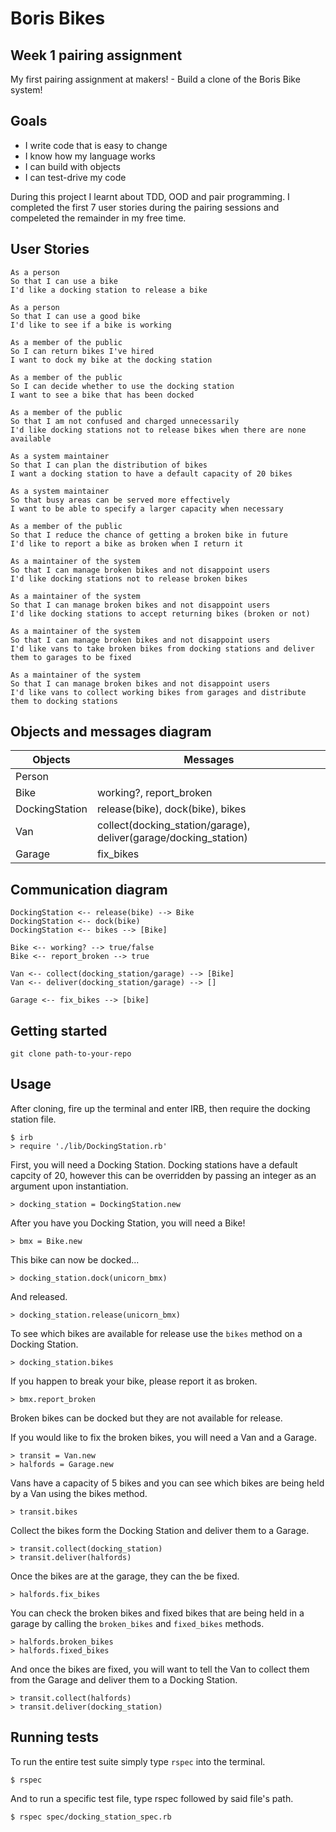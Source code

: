 # Boris Bikes

## Week 1 pairing assignment

My first pairing assignment at makers! - Build a clone of the Boris Bike system!

## Goals

* I write code that is easy to change
* I know how my language works
* I can build with objects
* I can test-drive my code

During this project I learnt about TDD, OOD and pair programming.
I completed the first 7 user stories during the pairing sessions and compeleted the remainder in my free time.

## User Stories

```console
As a person
So that I can use a bike
I'd like a docking station to release a bike

As a person
So that I can use a good bike
I'd like to see if a bike is working

As a member of the public
So I can return bikes I've hired
I want to dock my bike at the docking station

As a member of the public
So I can decide whether to use the docking station
I want to see a bike that has been docked

As a member of the public
So that I am not confused and charged unnecessarily
I'd like docking stations not to release bikes when there are none available

As a system maintainer
So that I can plan the distribution of bikes
I want a docking station to have a default capacity of 20 bikes

As a system maintainer
So that busy areas can be served more effectively
I want to be able to specify a larger capacity when necessary

As a member of the public
So that I reduce the chance of getting a broken bike in future
I'd like to report a bike as broken when I return it

As a maintainer of the system
So that I can manage broken bikes and not disappoint users
I'd like docking stations not to release broken bikes

As a maintainer of the system
So that I can manage broken bikes and not disappoint users
I'd like docking stations to accept returning bikes (broken or not)

As a maintainer of the system
So that I can manage broken bikes and not disappoint users
I'd like vans to take broken bikes from docking stations and deliver them to garages to be fixed

As a maintainer of the system
So that I can manage broken bikes and not disappoint users
I'd like vans to collect working bikes from garages and distribute them to docking stations
```

## Objects and messages diagram

Objects  | Messages
------------- | -------------
Person  |
Bike  | working?, report_broken
DockingStation | release(bike), dock(bike), bikes
Van | collect(docking_station/garage), deliver(garage/docking_station)
Garage | fix_bikes

## Communication diagram

```console
DockingStation <-- release(bike) --> Bike
DockingStation <-- dock(bike)
DockingStation <-- bikes --> [Bike]

Bike <-- working? --> true/false
Bike <-- report_broken --> true

Van <-- collect(docking_station/garage) --> [Bike]
Van <-- deliver(docking_station/garage) --> []

Garage <-- fix_bikes --> [bike]
```

## Getting started

`git clone path-to-your-repo`

## Usage

After cloning, fire up the terminal and enter IRB, then require the docking station file.

``` console
$ irb
> require './lib/DockingStation.rb'
```

First, you will need a Docking Station. Docking stations have a default capcity of 20, however this can be overridden by passing an integer as an argument upon instantiation.

``` console
> docking_station = DockingStation.new
```

After you have you Docking Station, you will need a Bike!

``` conosle
> bmx = Bike.new
```

This bike can now be docked...

``` console
> docking_station.dock(unicorn_bmx)
```

And released.

``` console
> docking_station.release(unicorn_bmx)
```

To see which bikes are available for release use the `bikes` method on a Docking Station.

``` console
> docking_station.bikes
```

If you happen to break your bike, please report it as broken.

``` console
> bmx.report_broken
```

Broken bikes can be docked but they are not available for release.

If you would like to fix the broken bikes, you will need a Van and a Garage.

``` console
> transit = Van.new
> halfords = Garage.new
```

Vans have a capacity of 5 bikes and you can see which bikes are being held by a Van using the bikes method.

``` console
> transit.bikes
```

Collect the bikes form the Docking Station and deliver them to a Garage.

``` console
> transit.collect(docking_station)
> transit.deliver(halfords)
```

Once the bikes are at the garage, they can the be fixed.

``` console
> halfords.fix_bikes
```

You can check the broken bikes and fixed bikes that are being held in a garage by calling the `broken_bikes` and `fixed_bikes` methods.

```  console
> halfords.broken_bikes
> halfords.fixed_bikes
```

And once the bikes are fixed, you will want to tell the Van to collect them from the Garage and deliver them to a Docking Station.

``` console
> transit.collect(halfords)
> transit.deliver(docking_station)
```

## Running tests

To run the entire test suite simply type `rspec` into the terminal.

``` console
$ rspec
```

And to run a specific test file, type rspec followed by said file's path.

``` console
$ rspec spec/docking_station_spec.rb
```